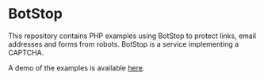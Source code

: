 # BotStop
This repository contains PHP examples using BotStop to protect links, email addresses and forms from robots.
BotStop is a service implementing a CAPTCHA.

A demo of the examples is available <a href="https://botstop.org/en/php" target="botstop">here</a>.
